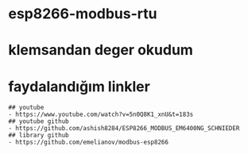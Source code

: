 # esp8266-modbus-rtu

# klemsandan deger okudum

# faydalandığım linkler
    ## youtube
    - https://www.youtube.com/watch?v=5n0Q8K1_xnU&t=183s
    ## youtube github
    - https://github.com/ashish8284/ESP8266_MODBUS_EM6400NG_SCHNIEDER
    ## library github
    - https://github.com/emelianov/modbus-esp8266

